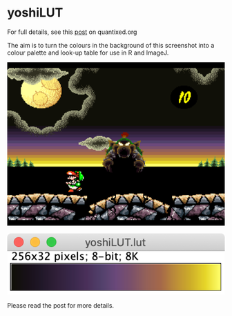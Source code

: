 # yoshiLUT

For full details, see this [post](https://quantixed.org/?p=2190) on quantixed.org

The aim is to turn the colours in the background of this screenshot into a colour palette and look-up table for use in R and ImageJ.

![img](Data/screenshot.png?raw=true "image")

![img](Output/Plots/imagejlut.png?raw=true "image")

Please read the post for more details.